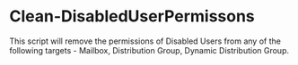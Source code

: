 # Clean-DisabledUserPermissons
This script will remove the permissions of Disabled Users from any of the following targets - Mailbox, Distribution Group, Dynamic Distribution Group.
